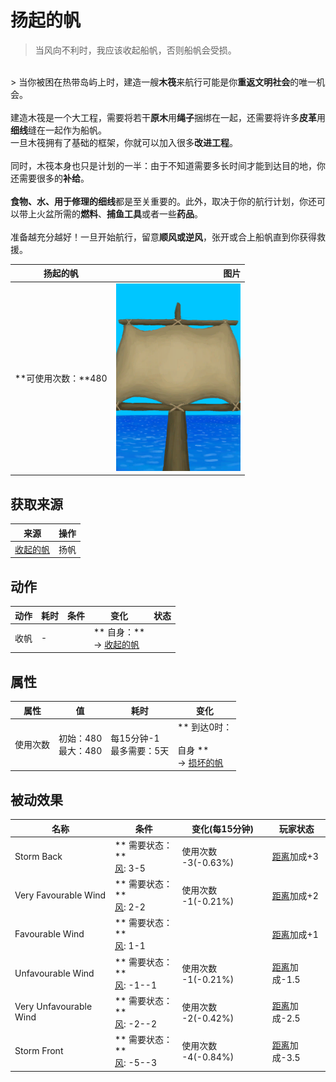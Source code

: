 # 扬起的帆  
> 当风向不利时，我应该收起船帆，否则船帆会受损。  
<br>  
> 当你被困在热带岛屿上时，建造一艘<b>木筏</b>来航行可能是你<b>重返文明社会</b>的唯一机会。<br><br>建造木筏是一个大工程，需要将若干<b>原木</b>用<b>绳子</b>捆绑在一起，还需要将许多<b>皮革</b>用<b>细线</b>缝在一起作为船帆。<br>一旦木筏拥有了基础的框架，你就可以加入很多<b>改进工程</b>。<br><br>同时，木筏本身也只是计划的一半：由于不知道需要多长时间才能到达目的地，你还需要很多的<b>补给</b>。<br><br><b>食物、水、用于修理的细线</b>都是至关重要的。此外，取决于你的航行计划，你还可以带上火盆所需的<b>燃料</b>、<b>捕鱼工具</b>或者一些<b>药品</b>。<br><br>准备越充分越好！一旦开始航行，留意<b>顺风或逆风</b>，张开或合上船帆直到你获得救援。  
  
  扬起的帆  |   图片   
 ----  |  ----:   
 **可使用次数：**480  |  <img decoding="async" src="Sprite/SailRaised.png" href="a.md" style="max-width:300px;max-height:300px;">   
  
## 获取来源  
来源  |  操作  
----  |  ----  
[收起的帆](SailDown_Raft.md)  |  扬帆  
## 动作  
动作  |  耗时  |  条件  |  变化  |  状态  
----  |  ----  |  ----  |  ----  |  ----  
收帆<br>  |  -  |    |  ** 自身：**<br>→ [收起的帆](SailDown_Raft.md)  |    
## 属性   
属性  |  值  |  耗时  |  变化  
----  |  ----  |  ----  |  ----  
使用次数  |  初始：480<br>最大：480  |  每15分钟-1<br>最多需要：5天  |  ** 到达0时： **<br><br>** 自身 **<br>→ [损坏的帆](SailBroken_Raft.md)  
## 被动效果  
名称  |  条件  |  变化(每15分钟)  |  玩家状态  
----  |  ----  |  ----  |  ----  
Storm Back  |  ** 需要状态：**<br>[风](Wind.md): 3-5  |  使用次数 -3(-0.63%)  |  [距离](Distance.md)加成+3  
Very Favourable Wind  |  ** 需要状态：**<br>[风](Wind.md): 2-2  |  使用次数 -1(-0.21%)  |  [距离](Distance.md)加成+2  
Favourable Wind  |  ** 需要状态：**<br>[风](Wind.md): 1-1  |    |  [距离](Distance.md)加成+1  
Unfavourable Wind  |  ** 需要状态：**<br>[风](Wind.md): -1--1  |  使用次数 -1(-0.21%)  |  [距离](Distance.md)加成-1.5  
Very Unfavourable Wind  |  ** 需要状态：**<br>[风](Wind.md): -2--2  |  使用次数 -2(-0.42%)  |  [距离](Distance.md)加成-2.5  
Storm Front  |  ** 需要状态：**<br>[风](Wind.md): -5--3  |  使用次数 -4(-0.84%)  |  [距离](Distance.md)加成-3.5  


<script>document.title="扬起的帆 - 卡牌生存百科 Card Survival Wiki";</script>
